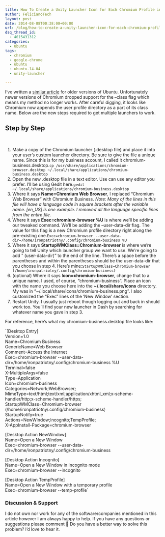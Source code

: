 ```yaml
---
title: How To Create a Unity Launcher Icon for Each Chromium Profile in Ubuntu 14.04
author: FelicianoTech
layout: post
date: 2014-08-08T00:38:00+00:00
url: /blog/how-to-create-a-unity-launcher-icon-for-each-chromium-profile-in-ubuntu-14-04/
dsq_thread_id:
  - 4015431312
categories:
  - Ubuntu
tags:
  - chromium
  - google-chrome
  - ubuntu
  - ubuntu-14.04
  - unity-launcher

---
```

I&#8217;ve written a <a title="How To Create a Unity Launcher Icon for Each Chrome/Chromium Profile in Ubuntu" href="http://RicardoFeliciano.me/how-to-create-a-unity-launcher-icon-for-each-chromechromium-profile-in-ubuntu/" target="_blank">similar article</a> for older versions of Ubuntu. Unfortunately newer versions of Chromium dropped support for the &#8211;class flag which means my method no longer works. After careful digging, it looks like Chromium now appends the user profile directory as a part of its class name. Below are the new steps required to get multiple launchers to work.

<!--more-->

## Step by Step

&nbsp;

  1. Make a copy of the Chromium launcher (.desktop file) and place it into your user&#8217;s custom launcher directory. Be sure to give the file a unique name. Since this is for my business account, I called it chromium-business.desktop.`cp /usr/share/applications/chromium-browser.desktop ~/.local/share/applications/chromium-business.desktop`
  2. Open the new .desktop file in a text editor. Use can use any editor you prefer. I&#8217;ll be using Gedit here.`gedit ~/.local/share/applications/chromium-business.desktop`
  3. Where it says **Name=Chromium Web Browser**, I replaced &#8220;Chromium Web Browser&#8221; with Chromium Business. _Note: Many of the lines in this file will have a language code in square brackets after the variable name. [en_US] is one example. I removed all the language specific lines from the entire file._
  4. Where it says **Exec=chromium-browser %U** is where we&#8217;ll be adding our tweaked command. We&#8217;ll be adding the &#8211;user-data-dir flag. The value for this flag is a new Chromium profile directory right along the pre-existing one.`Exec=chromium-browser --user-data-dir=/home/ironpatriotny/.config/chromium-business %U`
  5. Where it says **StartupWMClass=Chromium-browser** is where we&#8217;re going to tell Unity which launcher group we want to use. We&#8217;re going to add &#8221; (user-data-dir)&#8221; to the end of the line. There&#8217;s a space before the parentheses and within the parentheses should be the user-data-dir that you choose in step 4. Here&#8217;s mine:`StartupWMClass=Chromium-browser (/home/ironpatriotny/.config/chromium-business)`
  6. (optional) Where it says **Icon=chromium-browser**, change that to a unique name. I used, of course, &#8220;chromium-business&#8221;. Place an icon with the name you choose here into the **~/.local/share/icons** directory. My was in &#8220;~/.local/share/icons/chromium-business.png&#8221;. I also customized the &#8220;Exec&#8221; lines of the &#8216;New Window&#8217; section.
  7. Restart Unity. I usually just reboot though logging out and back in should work too. You&#8217;ll find your new launcher in Dash by searching for whatever name you gave in step 3.

For reference, here&#8217;s what my chromium-business.desktop file looks like:
  
`[Desktop Entry]<br />
Version=1.0<br />
Name=Chromium Business<br />
GenericName=Web Browser<br />
Comment=Access the Internet<br />
Exec=chromium-browser --user-data-dir=/home/ironpatriotny/.config/chromium-business %U<br />
Terminal=false<br />
X-MultipleArgs=false<br />
Type=Application<br />
Icon=chromium-business<br />
Categories=Network;WebBrowser;<br />
MimeType=text/html;text/xml;application/xhtml_xml;x-scheme-handler/http;x-scheme-handler/https;<br />
StartupWMClass=Chromium-browser (/home/ironpatriotny/.config/chromium-business)<br />
StartupNotify=true<br />
Actions=NewWindow;Incognito;TempProfile;<br />
X-AppInstall-Package=chromium-browser</p>
<p>[Desktop Action NewWindow]<br />
Name=Open a New Window<br />
Exec=chromium-browser --user-data-dir=/home/ironpatriotny/.config/chromium-business</p>
<p>[Desktop Action Incognito]<br />
Name=Open a New Window in incognito mode<br />
Exec=chromium-browser --incognito</p>
<p>[Desktop Action TempProfile]<br />
Name=Open a New Window with a temporary profile<br />
Exec=chromium-browser --temp-profile`

### Discussion & Support

I do not own nor work for any of the software/companies mentioned in this article however I am always happy to help. If you have any questions or suggestions please comment 🙂 Do you have a better way to solve this problem? I&#8217;d love to hear it.